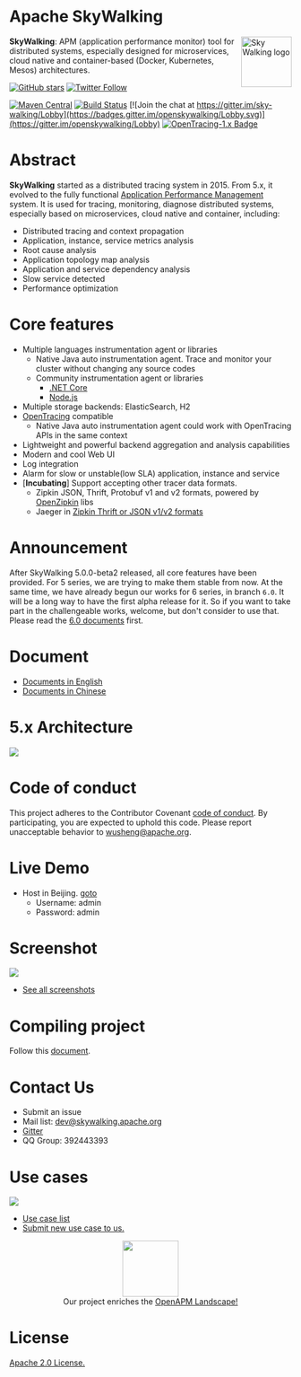 Apache SkyWalking
==========

<img src="https://skywalkingtest.github.io/page-resources/3.0/skywalking.png" alt="Sky Walking logo" height="90px" align="right" />

**SkyWalking**: APM (application performance monitor) tool for distributed systems, especially designed for 
microservices, cloud native and container-based (Docker, Kubernetes, Mesos) architectures.

[![GitHub stars](https://img.shields.io/github/stars/apache/incubator-skywalking.svg?style=for-the-badge&label=Stars&logo=github)](https://github.com/apache/incubator-skywalking)
[![Twitter Follow](https://img.shields.io/twitter/follow/asfskywalking.svg?style=for-the-badge&label=Follow&logo=twitter)](https://twitter.com/AsfSkyWalking)


[![Maven Central](https://img.shields.io/maven-central/v/org.apache.skywalking/apache-skywalking-apm-incubating.svg)](http://skywalking.apache.org/downloads/)
[![Build Status](https://travis-ci.org/apache/incubator-skywalking.svg?branch=master)](https://travis-ci.org/apache/incubator-skywalking)
[![Join the chat at https://gitter.im/sky-walking/Lobby](https://badges.gitter.im/openskywalking/Lobby.svg)](https://gitter.im/openskywalking/Lobby)
[![OpenTracing-1.x Badge](https://img.shields.io/badge/OpenTracing--1.x-enabled-blue.svg)](http://opentracing.io)

# Abstract
**SkyWalking** started as a distributed tracing system in 2015. From 5.x, it evolved to the fully functional [Application Performance Management](https://en.wikipedia.org/wiki/Application_performance_management) 
system. It is used for tracing, monitoring, diagnose distributed systems, especially based on microservices, cloud native and container,
including:
- Distributed tracing and context propagation
- Application, instance, service metrics analysis
- Root cause analysis
- Application topology map analysis
- Application and service dependency analysis
- Slow service detected
- Performance optimization

# Core features
- Multiple languages instrumentation agent or libraries 
  - Native Java auto instrumentation agent. Trace and monitor your cluster without changing any source codes
  - Community instrumentation agent or libraries
    * [.NET Core](https://github.com/OpenSkywalking/skywalking-netcore) 
    * [Node.js](https://github.com/OpenSkywalking/skywalking-nodejs)
- Multiple storage backends: ElasticSearch, H2
- [OpenTracing](http://opentracing.io/) compatible
  - Native Java auto instrumentation agent could work with OpenTracing APIs in the same context
- Lightweight and powerful backend aggregation and analysis capabilities
- Modern and cool Web UI
- Log integration
- Alarm for slow or unstable(low SLA) application, instance and service 
- [**Incubating**] Support accepting other tracer data formats.
  - Zipkin JSON, Thrift, Protobuf v1 and v2 formats, powered by [OpenZipkin](https://github.com/openzipkin/zipkin) libs
  - Jaeger in [Zipkin Thrift or JSON v1/v2 formats](https://github.com/jaegertracing/jaeger#backwards-compatibility-with-zipkin)
  
# Announcement
After SkyWalking 5.0.0-beta2 released, all core features have been provided. For 5 series, we are trying to make them stable from now. At the same time, we have already begun our works for 6 series, in branch `6.0`. It will be a long way to have the first alpha release for it. So if you want to take part in the challengeable works, welcome, but don't consider to use that. Please read the [6.0 documents](https://github.com/apache/incubator-skywalking/blob/6.0/docs/README.md) first.

# Document
- [Documents in English](docs/README.md)
- [Documents in Chinese](docs/README_ZH.md)

# 5.x Architecture
<img src="https://skywalkingtest.github.io/page-resources/5.0/architecture.png"/>

# Code of conduct
This project adheres to the Contributor Covenant [code of conduct](CODE_OF_CONDUCT.md). By participating, you are expected to uphold this code. Please report unacceptable behavior to wusheng@apache.org.

# Live Demo
- Host in Beijing. [goto](http://49.4.12.44:8080/)
  - Username: admin
  - Password: admin

# Screenshot
<img src="https://skywalkingtest.github.io/page-resources/5.0.0-beta2/Dashboard.png"/>


- [See all screenshots](/docs/Screenshots.md)

# Compiling project
Follow this [document](https://github.com/apache/incubator-skywalking/blob/master/docs/en/How-to-build.md).

# Contact Us
* Submit an issue
* Mail list: dev@skywalking.apache.org
* [Gitter](https://gitter.im/openskywalking/Lobby)
* QQ Group: 392443393

# Use cases
<img src="https://skywalkingtest.github.io/page-resources/users/users-2018-07-27.png"/>

- [Use case list](docs/use-case-list.md)
- [Submit new use case to us.](https://github.com/apache/incubator-skywalking/issues/443)

<p align="center">
<a href="https://openapm.io"><img src="https://openapm.io/static/media/openapm_logo.svg" width="100"/></a> 
  <br/>Our project enriches the <a href="https://openapm.io">OpenAPM Landscape!</a>
</p>

# License
[Apache 2.0 License.](/LICENSE)
